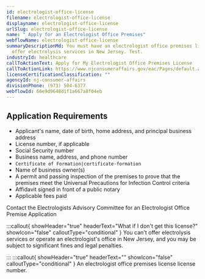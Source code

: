 ```yaml
---
id: electrologist-office-license
filename: electrologist-office-license
displayname: electrologist-office-license
urlSlug: electrologist-office-license
name: " Apply for an Electrologist Office Premises"
webflowName: electrologist-office-license
summaryDescriptionMd: You must have an electrologist office premises license to
  offer electrolysis services in New Jersey. Test.
industryId: healthcare
callToActionText: Apply for My Electrologist Office Premises License
callToActionLink: https://www.njconsumeraffairs.gov/eac/Pages/default.aspx
licenseCertificationClassification: ""
agencyId: nj-consumer-affairs
divisionPhone: (973) 504-6377
webflowId: 66e9d9648d1f1a667a8f04eb
---
```


## Application Requirements

- Applicant's name, date of birth, home address, and principal business address
- License number, if applicable
- Social Security number
- Business name, address, and phone number
- `Certificate of Formation|certificate-formation`
- Name of business owner(s)
- A permit and passing inspection of the premises to prove that the premises meet the Universal Precautions for Infection Control criteria
- Affidavit signed in front of a public notary
- Applicable fees paid

Contact the Electrologists Advisory Committee for an Electrologist Office Premise Application

:::callout{ showHeader="true" headerText="What if I don't get this license?" showIcon="false" calloutType="conditional" }
You can't offer electrolysis services or operate an electrologist's office in New Jersey, and you may be subject to significant fines and legal penalties.

:::
:::callout{ showHeader="true" headerText="" showIcon="false" calloutType="conditional" }
An electrologist office premises license license number.
